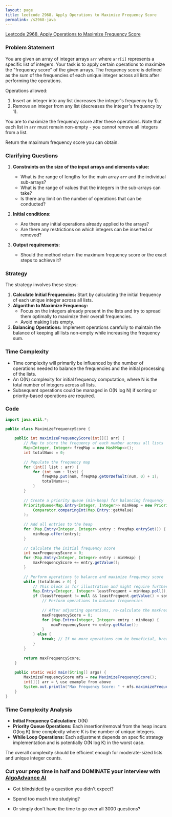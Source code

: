 ```yaml
---
layout: page
title: leetcode 2968. Apply Operations to Maximize Frequency Score
permalink: /s2968-java
---
```

[Leetcode 2968. Apply Operations to Maximize Frequency Score](https://algoadvance.github.io/algoadvance/l2968)
### Problem Statement

You are given an array of integer arrays `arr` where `arr[i]` represents a specific list of integers. Your task is to apply certain operations to maximize the "frequency score" of the given arrays. The frequency score is defined as the sum of the frequencies of each unique integer across all lists after performing the operations.

Operations allowed:
1. Insert an integer into any list (increases the integer's frequency by 1).
2. Remove an integer from any list (decreases the integer's frequency by 1).

You are to maximize the frequency score after these operations. Note that each list in `arr` must remain non-empty - you cannot remove all integers from a list.

Return the maximum frequency score you can obtain.

### Clarifying Questions

1. **Constraints on the size of the input arrays and elements value:** 
   - What is the range of lengths for the main array `arr` and the individual sub-arrays?
   - What is the range of values that the integers in the sub-arrays can take?
   - Is there any limit on the number of operations that can be conducted?

2. **Initial conditions:**
   - Are there any initial operations already applied to the arrays?
   - Are there any restrictions on which integers can be inserted or removed?

3. **Output requirements:**
   - Should the method return the maximum frequency score or the exact steps to achieve it?

### Strategy

The strategy involves these steps:

1. **Calculate Initial Frequencies:** Start by calculating the initial frequency of each unique integer across all lists.
2. **Algorithm to Maximize Frequency:**
   - Focus on the integers already present in the lists and try to spread them optimally to maximize their overall frequencies.
   - Avoid making lists empty.
3. **Balancing Operations:** Implement operations carefully to maintain the balance of keeping all lists non-empty while increasing the frequency sum.

### Time Complexity

- Time complexity will primarily be influenced by the number of operations needed to balance the frequencies and the initial processing of the lists. 
- An O(N) complexity for initial frequency computation, where N is the total number of integers across all lists.
- Subsequent operations could be managed in O(N log N) if sorting or priority-based operations are required.

### Code

```java
import java.util.*;

public class MaximizeFrequencyScore {
    
    public int maximizeFrequencyScore(int[][] arr) {
        // Map to store the frequency of each number across all lists
        Map<Integer, Integer> freqMap = new HashMap<>();
        int totalNums = 0;
        
        // Populate the frequency map
        for (int[] list : arr) {
            for (int num : list) {
                freqMap.put(num, freqMap.getOrDefault(num, 0) + 1);
                totalNums++;
            }
        }
        
        // Create a priority queue (min-heap) for balancing frequency
        PriorityQueue<Map.Entry<Integer, Integer>> minHeap = new PriorityQueue<>(
            Comparator.comparingInt(Map.Entry::getValue)
        );
        
        // Add all entries to the heap
        for (Map.Entry<Integer, Integer> entry : freqMap.entrySet()) {
            minHeap.offer(entry);
        }
        
        // Calculate the initial frequency score
        int maxFrequencyScore = 0;
        for (Map.Entry<Integer, Integer> entry : minHeap) {
            maxFrequencyScore += entry.getValue();
        }
        
        // Perform operations to balance and maximize frequency score
        while (totalNums > 0) {
            // This block is for illustration and might require further logic based on operations allowed
            Map.Entry<Integer, Integer> leastFrequent = minHeap.poll();
            if (leastFrequent != null && leastFrequent.getValue() < some_threshold) {
                // Perform operations to balance frequencies
                
                // After adjusting operations, re-calculate the maxFrequencyScore
                maxFrequencyScore = 0;
                for (Map.Entry<Integer, Integer> entry : minHeap) {
                    maxFrequencyScore += entry.getValue();
                }
            } else {
                break; // If no more operations can be beneficial, break
            }
        }
        
        return maxFrequencyScore;
    }
    
    public static void main(String[] args) {
        MaximizeFrequencyScore mfs = new MaximizeFrequencyScore();
        int[][] arr = \ use example from above
        System.out.println("Max Frequency Score: " + mfs.maximizeFrequencyScore(arr));
    }
}
```

### Time Complexity Analysis

- **Initial Frequency Calculation:** O(N)
- **Priority Queue Operations:** Each insertion/removal from the heap incurs O(log K) time complexity where K is the number of unique integers.
- **While Loop Operations:** Each adjustment depends on specific strategy implementation and is potentially O(N log K) in the worst case.

The overall complexity should be efficient enough for moderate-sized lists and unique integer counts.


### Cut your prep time in half and DOMINATE your interview with [AlgoAdvance AI](https://algoAdvance.com)

- Got blindsided by a question you didn't expect?

- Spend too much time studying?

- Or simply don't have the time to go over all 3000 questions?

